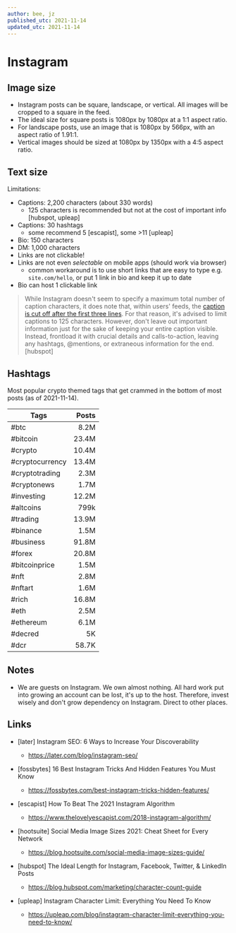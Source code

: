 ```yaml
---
author: bee, jz
published_utc: 2021-11-14
updated_utc: 2021-11-14
---
```


# Instagram

## Image size

- Instagram posts can be square, landscape, or vertical. All images will be cropped to a square in the feed.
- The ideal size for square posts is 1080px by 1080px at a 1:1 aspect ratio.
- For landscape posts, use an image that is 1080px by 566px, with an aspect ratio of 1.91:1.
- Vertical images should be sized at 1080px by 1350px with a 4:5 aspect ratio.


## Text size

Limitations:

- Captions: 2,200 characters (about 330 words)
  - 125 characters is recommended but not at the cost of important info [hubspot, upleap]
- Captions: 30 hashtags
  - some recommend 5 [escapist], some >11 [upleap]
- Bio: 150 characters
- DM: 1,000 characters
- Links are not clickable!
- Links are not even _selectable_ on mobile apps (should work via browser)
  - common workaround is to use short links that are easy to type e.g. `site.com/hello`, or put 1 link in bio and keep it up to date
- Bio can host 1 clickable link

> While Instagram doesn't seem to specify a maximum total number of caption characters, it does note that, within users' feeds, the [caption is cut off after the first three lines](https://help.instagram.com/1643471055915254). For that reason, it's advised to limit captions to 125 characters. However, don't leave out important information just for the sake of keeping your entire caption visible. Instead, frontload it with crucial details and calls-to-action, leaving any hashtags, @mentions, or extraneous information for the end. [hubspot]


## Hashtags

Most popular crypto themed tags that get crammed in the bottom of most posts (as of 2021-11-14).

| Tags | Posts |
|------|------:|
| #btc | 8.2M |
| #bitcoin | 23.4M |
| #crypto | 10.4M |
| #cryptocurrency | 13.4M |
| #cryptotrading | 2.3M |
| #cryptonews | 1.7M |
| #investing | 12.2M |
| #altcoins | 799k |
| #trading | 13.9M |
| #binance | 1.5M |
| #business | 91.8M |
| #forex | 20.8M |
| #bitcoinprice | 1.5M |
| #nft | 2.8M |
| #nftart | 1.6M |
| #rich | 16.8M |
| #eth | 2.5M |
| #ethereum | 6.1M |
| #decred | 5K |
| #dcr | 58.7K |


## Notes

- We are guests on Instagram. We own almost nothing. All hard work put into growing an account can be lost, it's up to the host. Therefore, invest wisely and don't grow dependency on Instagram. Direct to other places.


## Links

- [later] Instagram SEO: 6 Ways to Increase Your Discoverability
  - https://later.com/blog/instagram-seo/

- [fossbytes] 16 Best Instagram Tricks And Hidden Features You Must Know
  - https://fossbytes.com/best-instagram-tricks-hidden-features/

- [escapist] How To Beat The 2021 Instagram Algorithm
  - https://www.thelovelyescapist.com/2018-instagram-algorithm/

- [hootsuite] Social Media Image Sizes 2021: Cheat Sheet for Every Network
  - https://blog.hootsuite.com/social-media-image-sizes-guide/

- [hubspot] The Ideal Length for Instagram, Facebook, Twitter, & LinkedIn Posts
  - https://blog.hubspot.com/marketing/character-count-guide

- [upleap] Instagram Character Limit: Everything You Need To Know
  - https://upleap.com/blog/instagram-character-limit-everything-you-need-to-know/
